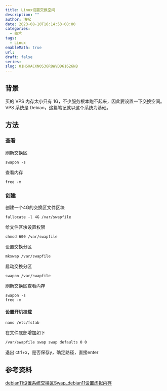 ```yaml
---
title: Linux设置交换空间
description: ""
author: 清松
date: 2023-08-10T16:14:53+08:00
categories:
  - 技术
tags:
  - Linux
enableMath: true
url: 
draft: false
series: 
slug: 01HSXACXN0S36R8WVDD61626NB
---
```

## 背景
买的 VPS 内存太小只有 1G，不少服务根本跑不起来，因此要设置一下交换空间。VPS 系统是 Debian，这篇笔记就以这个系统为基础。

## 方法
### 查看
刷新交换区
```
swapon -s
```
查看内存
```
free -m
```

### 创建
创建一个4G的交换区文件区块
```
fallocate -l 4G /var/swapfile
```
给文件区块设置权限
```
chmod 600 /var/swapfile
```
设置交换分区
```
mkswap /var/swapfile
```
启动交换分区
```
swapon /var/swapfile
```
刷新交换区查看内存
```
swapon -s
free -m
```
#### 设置开机挂载
```
nano /etc/fstab
```
在文件底部增加如下
```
/var/swapfile swap swap defaults 0 0
```
退出 ctrl+x，是否保存y，确定路径，直接enter

## 参考资料
[debian11设置系统交换区Swap_debian11设置虚拟内存](https://www.rezhuji.com/os/debian11/system/how_to_set_swap_on_debian11.html)  